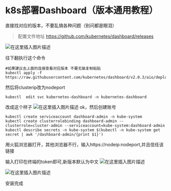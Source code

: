 # k8s部署Dashboard（版本通用教程）
直接找对应的版本，不要乱搞各种问题（别问都是眼泪）

> 配置文件地址 https://github.com/kubernetes/dashboard/releases


![在这里插入图片描述](https://img-blog.csdnimg.cn/20200812110310485.png?x-oss-process=image/watermark,type_ZmFuZ3poZW5naGVpdGk,shadow_10,text_aHR0cHM6Ly9ibG9nLmNzZG4ubmV0L0RheV9EYXlfTm9fQnVn,size_16,color_FFFFFF,t_70#pic_center)

往下翻执行这个命令
```shell
#如果建议去上面的连接查看对应版本 不要无脑复制粘贴
kubectl apply -f https://raw.githubusercontent.com/kubernetes/dashboard/v2.0.3/aio/deploy/recommended.yaml
```
然后将clusterip改为nodeport
```shell
kubectl  edit svc kubernetes-dashboard -n kubernetes-dashboard 
```
改成这个样子
![在这里插入图片描述](https://img-blog.csdnimg.cn/20200807171342715.png?x-oss-process=image/watermark,type_ZmFuZ3poZW5naGVpdGk,shadow_10,text_aHR0cHM6Ly9ibG9nLmNzZG4ubmV0L0RheV9EYXlfTm9fQnVn,size_16,color_FFFFFF,t_70)
ok，然后创建账号
```shell
kubectl create serviceaccount dashboard-admin -n kube-system
kubectl create clusterrolebinding dashboard-admin --clusterrole=cluster-admin --serviceaccount=kube-system:dashboard-admin
kubectl describe secrets -n kube-system $(kubectl -n kube-system get secret | awk '/dashboard-admin/{print $1}')
```
用火狐浏览器打开，其他浏览器不行，输入https://nodeip:nodeport,并且信任该链接

输入打印在终端的token即可,新版本默认为中文
 ![在这里插入图片描述](https://img-blog.csdnimg.cn/20200812110528891.png?x-oss-process=image/watermark,type_ZmFuZ3poZW5naGVpdGk,shadow_10,text_aHR0cHM6Ly9ibG9nLmNzZG4ubmV0L0RheV9EYXlfTm9fQnVn,size_16,color_FFFFFF,t_70#pic_center)

![在这里插入图片描述](https://img-blog.csdnimg.cn/20200812110603132.png?x-oss-process=image/watermark,type_ZmFuZ3poZW5naGVpdGk,shadow_10,text_aHR0cHM6Ly9ibG9nLmNzZG4ubmV0L0RheV9EYXlfTm9fQnVn,size_16,color_FFFFFF,t_70#pic_center)

安装完成